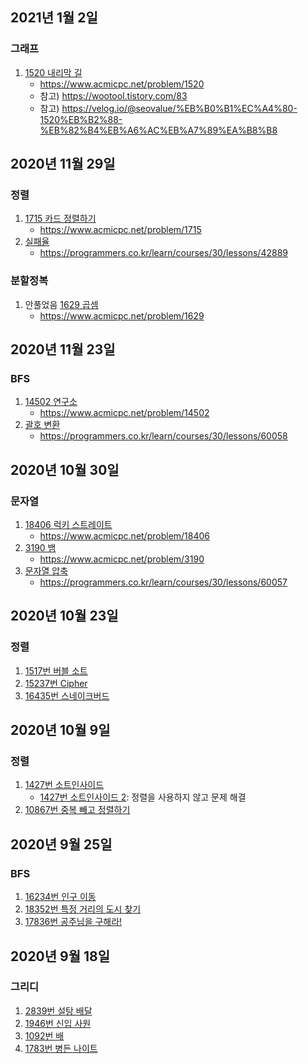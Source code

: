 ## 2021년 1월 2일
### 그래프

1. [1520 내리막 길](baekjoon/1520_내리막길.py)
    - https://www.acmicpc.net/problem/1520
    - 참고) https://wootool.tistory.com/83
    - 참고) https://velog.io/@seovalue/%EB%B0%B1%EC%A4%80-1520%EB%B2%88-%EB%82%B4%EB%A6%AC%EB%A7%89%EA%B8%B8

## 2020년 11월 29일
### 정렬

1. [1715 카드 정렬하기](baekjoon/1715_카드정렬하기.py)
    - https://www.acmicpc.net/problem/1715
2. [실패율](programmers/30_42889_실패율.py)
    - https://programmers.co.kr/learn/courses/30/lessons/42889

### 분할정복

1. 안풀었음 [1629 곱셈](baekjoon/1629_곱셈.py)
    - https://www.acmicpc.net/problem/1629
    
## 2020년 11월 23일
### BFS

1. [14502 연구소](baekjoon/14502_연구소.py)
   - https://www.acmicpc.net/problem/14502
2. [괄호 변환](programmers/30_60058_괄호변환.py)
   - https://programmers.co.kr/learn/courses/30/lessons/60058

## 2020년 10월 30일
### 문자열

1. [18406 럭키 스트레이트](baekjoon/18406_럭키스트레이트.py)
    - https://www.acmicpc.net/problem/18406
2. [3190 뱀](baekjoon/3190_뱀.py)
    - https://www.acmicpc.net/problem/3190
3. [문자열 압축](programmers/30_60057_문자열압축.py)
    - https://programmers.co.kr/learn/courses/30/lessons/60057

## 2020년 10월 23일
### 정렬

1. [1517번 버블 소트](baekjoon/1517_버블소트.py)
2. [15237번 Cipher](baekjoon/15237_Cipher.py)
3. [16435번 스네이크버드](baekjoon/16435_스네이크버드.py)

## 2020년 10월 9일
### 정렬

1. [1427번 소트인사이드](baekjoon/1427_소트인사이드.py)
    - [1427번 소트인사이드 2](baekjoon/1427_소트인사이드2.py): 정렬을 사용하지 않고 문제 해결
2. [10867번 중복 빼고 정렬하기](baekjoon/10867_중복빼고정렬하기.py)

## 2020년 9월 25일
### BFS

1. [16234번 인구 이동](baekjoon/16234_인구이동.py)
2. [18352번 특정 거리의 도시 찾기](baekjoon/18352_특정거리의도시찾기.py)
3. [17836번 공주님을 구해라!](baekjoon/17836_공주님을구해라.py)

## 2020년 9월 18일
### 그리디

1. [2839번 설탕 배달](baekjoon/2839_설탕배달.py)
2. [1946번 신입 사원](baekjoon/1946_신입사원.py)
3. [1092번 배](baekjoon/1092_배.py)
4. [1783번 병든 나이트](baekjoon/1783_병든나이트.py)